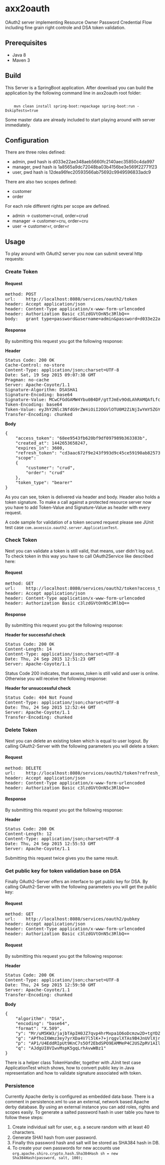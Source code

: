 # axx2oauth
OAuth2 server implementing Resource Owner Password Credential Flow including fine grain right controle and DSA token validation.

<h2>Prerequisites</h2>

<ul>
	<li>Java 8</li>
	<li>Maven 3</li>
</ul>

<h2>Build</h2>

This Server is a SpringBoot application. After download you can build the application by the following command line in axx2oauth root folder:

<code>
	mvn clean install spring-boot:repackage spring-boot:run -DskipTests=true
</code>

Some master data are already included to start playing around with server immediately.

<h2>Configuration</h2>

There are three roles defined:

<ul>
	<li>admin,   pwd hash is d033e22ae348aeb5660fc2140aec35850c4da997</li>
	<li>manager, pwd hash is 1a8565a9dc72048ba03b4156be3e569f22771f23</li>
	<li>user,    pwd hash is 12dea96fec20593566ab75692c9949596833adc9</li>
</ul>

There are also two scopes defined:
<ul>
	<li>customer</li>
	<li>order</li>
</ul>

For each role different rights per scope are defined.
<ul>
  <li>admin -> customer=crud, order=crud</li>
  <li>manager -> customer=cru, order=cru</li>
  <li>user -> customer=r, order=r</li>
</ul>

<h2>Usage</h2>

To play around with OAuth2 server you now can submit several http requests:

<h3>Create Token</h3>

<h4>Request</h4>

<pre>
method: POST
url:    http://localhost:8080/services/oauth2/token
header: Accept application/json
header: Content-Type application/x-www-form-urlencoded
header: Authorization Basic c3lzdGVtOnN5c3RlbQ==
body:   grant_type=password&username=admin&password=d033e22ae348aeb5660fc2140aec35850c4da997&scope=~customer~order
</pre>

<h4>Response</h4>

By submitting this request you got the following response:

<b>Header</b>
<pre>
Status Code: 200 OK
Cache-Control: no-store
Content-Type: application/json;charset=UTF-8
Date: Sat, 19 Sep 2015 09:07:38 GMT
Pragman: no-cache
Server: Apache-Coyote/1.1
Signature-Algorithm: DSASHA1
Signature-Encoding: base64
Signature-Value: MCwCFGdGAMW4Ybu0B4DF/gtTJmEv9OdLAhRAMQAfLfczK2cOdMCFx0hGfXhUbw==
Token-Encoding: base64
Token-Value: eyJhY2Nlc3NfdG9rZW4iOiI2OGVlOTU0M2ZiNjIwYmY5ZGYwOTc5ODliMzYzMzgzYiIsImNyZWF0ZWRfYXQiOjE0NDI2NTM2NTgyNDcsImV4cGlyZXNfaW4i    OjM2MDAsInJlZnJlc2hfdG9rZW4iOiJjZDNhYWM2NzJmOWUyNDNmOTkzZDljNDVjZTU5MTkwYWI4MjU3MzNjIiwic2NvcGUiOnsiY3VzdG9tZXIiOiJjcnVk    Iiwib3JkZXIiOiJjcnVkIn0sInRva2VuX3R5cGUiOiJiZWFyZXIifQ==
Transfer-Encoding: chunked
</pre>

<b>Body</b>
<pre>
{
	"access_token": "68ee9543fb620bf9df097989b363383b",
	"created_at": 1442653658247,
	"expires_in": 3600,
	"refresh_token": "cd3aac672f9e243f993d9c45ce59190ab825733c",
	"scope":
	{
		"customer": "crud",
		"order": "crud"
	},
	"token_type": "bearer"
}
</pre>

As you can see, token is delivered via header and body. Header also holds a token signature. To make a call against a protected resource server now you have to add Token-Value and Signature-Value as header with every request. 

A code sample for validation of a token secured request please see JUnit test case <code>com.axxessio.oauth2.server.ApplicationTest</code>.

<h3>Check Token</h3>

Next you can validate a token is still valid, that means, user didn't log out. To check token in this way you have to call OAuth2Service like described here:

<h4>Request</h4>

<pre>
method: GET
url:    http://localhost:8080/services/oauth2/token?access_token=d################################
header: Accept application/json
header: Content-Type application/x-www-form-urlencoded
header: Authorization Basic c3lzdGVtOnN5c3RlbQ==
</pre>

<h4>Response</h4>

By submitting this request you got the following response:

<b>Header for successful check</b>

<pre>
Status Code: 200 OK
Content-Length: 14
Content-Type: application/json;charset=UTF-8
Date: Thu, 24 Sep 2015 12:51:23 GMT
Server: Apache-Coyote/1.1
</pre>

Status Code 200 indicates, that axxess_token is still valid and user is online. Otherwise you will receive the following response:

<b>Header for unsuccessful check</b>

<pre>
Status Code: 404 Not Found
Content-Type: application/json;charset=UTF-8
Date: Thu, 24 Sep 2015 12:52:44 GMT
Server: Apache-Coyote/1.1
Transfer-Encoding: chunked
</pre>

<h3>Delete Token</h3>

Next you can delete an existing token which is equal to user logout. By calling OAuth2-Server with the following parameters you will delete a token:

<h4>Request</h4>

<pre>
method: DELETE
url:    http://localhost:8080/services/oauth2/token?refresh_token=#########################
header: Accept application/json
header: Content-Type application/x-www-form-urlencoded
header: Authorization Basic c3lzdGVtOnN5c3RlbQ==
</pre>

<h4>Response</h4>

By submitting this request you got the following response:

<b>Header</b>

<pre>
Status Code: 200 OK
Content-Length: 12
Content-Type: application/json;charset=UTF-8
Date: Thu, 24 Sep 2015 12:55:53 GMT
Server: Apache-Coyote/1.1
</pre>

Submitting this request twice gives you the same result.

<h3>Get public key for token validation base on DSA</h3>

Finally OAuth2-Server offers an interface to get public key for DSA. By calling OAuth2-Server with the following parameters you will get the public key:

<h4>Request</h4>

<pre>
method: GET
url:    http://localhost:8080/services/oauth2/pubkey
header: Accept application/json
header: Content-Type application/x-www-form-urlencoded
header: Authorization Basic c3lzdGVtOnN5c3RlbQ==
</pre>

<h4>Request</h4>

By submitting this request you got the following response:

<b>Header</b>

<pre>
Status Code: 200 OK
Content-Type: application/json;charset=UTF-8
Date: Thu, 24 Sep 2015 12:59:50 GMT
Server: Apache-Coyote/1.1
Transfer-Encoding: chunked
</pre>

<b>Body</b>

<pre>
{
    "algorithm": "DSA",
    "encoding": "base64",
    "format": "X.509",
    "y": "Mr/uM5KW3/jajbTApIH0JZ7qvp4hrMxpa1O6oDcmzw2D+tgYDZFcCT22Lfi2oIqIE4IJXbQrVPw0IFunCUhcNYnrqbKPkMfNSzigt34o7i+w6OFf6rF9IMCPqDtv6fYGNap/3QazgnDwp2MavqRG+CoMBB1cLtAuQRrYQQvzTVs=",
    "g": "APfhoIXWmz3ey7yrXDa4V7l5lK+7+jrqgvlXTAs9B4JnUVlXjrrUWU/mcQcQgYC0SRZxI+hMKBYTt88JMozIpuE8FnqLVHyNKOCjrh4rs6Z1kW6jfwv6ITVi8ftiegEkO8yk8b6oUZCJqIPf4VrlnwaSi2ZegHtVJWQBTDv+z0kq",
    "p": "AP1/U4EddRIpUt9KnC7s5Of2EbdSPO9EAMMeP4C2USZpRV1AIlH7WT2NWPq/xfW6MPbLm1Vs14E7gB00b/JmYLdrmVClpJ+f6AR7ECLCT7up1/63xhv4O1fnxqimFQ8E+4P208UewwI1VBNaFpEy9nXzrith1yrv8iIDGZ3RSAHH",
    "q": "AJdgUI8VIwvMspK5gqLrhAvwWBz1"
}
</pre>

There is a helper class TokenHandler, together with JUnit test case ApplicationTest which shows, how to convert public key in Java representation and how to validate signature associated with token.

<h3>Persistence</h3>

Currently Apache derby is configured as embedded data base. There is a comment in persistence.xml to use an external, network based Apache derby database. By using an external instance you can add roles, rights and scopes easily. To generate a salted password hash in user table you have to follow these steps:
<ol>
	<li>Create individual salt for user, e.g. a secure random with at least 40 characters.</li>
	<li>Generate SHA1 hash from user password.</li>
	<li>Finally this password hash and salt will be stored as SHA384 hash in DB.</li>
	<li>To create your own passwords for new accounts use <code>org.apache.shiro.crypto.hash.Sha384Hash sh = new Sha384Hash(password, salt, 100);</code></li>
</ol>
	
